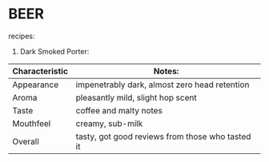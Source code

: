 BEER
====
recipes:

1. Dark Smoked Porter:

|Characteristic | Notes:        |
| ------------- | ------------  |
|Appearance     |impenetrably dark, almost zero head retention|
|Aroma          |pleasantly mild, slight hop scent|
|Taste          |coffee and malty notes|
|Mouthfeel      |creamy, sub-milk|
|Overall        |tasty, got good reviews from those who tasted it|